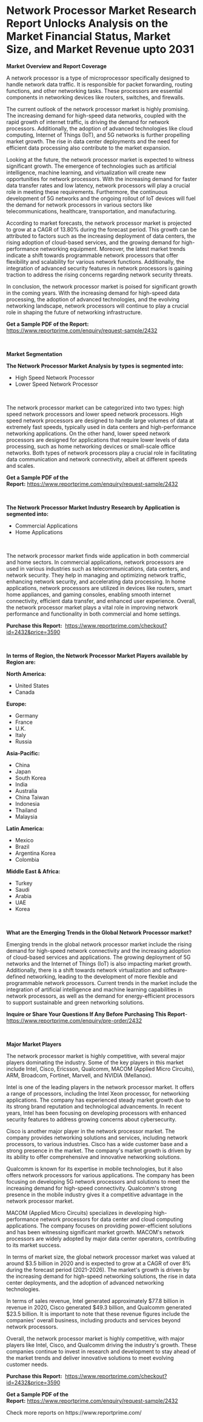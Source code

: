 <p><h1>Network Processor Market Research Report Unlocks Analysis on the Market Financial Status, Market Size, and Market Revenue upto 2031</h1></p><p><strong>Market Overview and Report Coverage</strong></p>
<p><p>A network processor is a type of microprocessor specifically designed to handle network data traffic. It is responsible for packet forwarding, routing functions, and other networking tasks. These processors are essential components in networking devices like routers, switches, and firewalls.</p><p>The current outlook of the network processor market is highly promising. The increasing demand for high-speed data networks, coupled with the rapid growth of internet traffic, is driving the demand for network processors. Additionally, the adoption of advanced technologies like cloud computing, Internet of Things (IoT), and 5G networks is further propelling market growth. The rise in data center deployments and the need for efficient data processing also contribute to the market expansion.</p><p>Looking at the future, the network processor market is expected to witness significant growth. The emergence of technologies such as artificial intelligence, machine learning, and virtualization will create new opportunities for network processors. With the increasing demand for faster data transfer rates and low latency, network processors will play a crucial role in meeting these requirements. Furthermore, the continuous development of 5G networks and the ongoing rollout of IoT devices will fuel the demand for network processors in various sectors like telecommunications, healthcare, transportation, and manufacturing.</p><p>According to market forecasts, the network processor market is projected to grow at a CAGR of 13.80% during the forecast period. This growth can be attributed to factors such as the increasing deployment of data centers, the rising adoption of cloud-based services, and the growing demand for high-performance networking equipment. Moreover, the latest market trends indicate a shift towards programmable network processors that offer flexibility and scalability for various network functions. Additionally, the integration of advanced security features in network processors is gaining traction to address the rising concerns regarding network security threats.</p><p>In conclusion, the network processor market is poised for significant growth in the coming years. With the increasing demand for high-speed data processing, the adoption of advanced technologies, and the evolving networking landscape, network processors will continue to play a crucial role in shaping the future of networking infrastructure.</p></p>
<p><strong>Get a Sample PDF of the Report:</strong> <a href="https://www.reportprime.com/enquiry/request-sample/2432">https://www.reportprime.com/enquiry/request-sample/2432</a></p>
<p>&nbsp;</p>
<p><strong>Market Segmentation</strong></p>
<p><strong>The Network Processor Market Analysis by types is segmented into:</strong></p>
<p><ul><li>High Speed Network Processor</li><li>Lower Speed Network Processor</li></ul></p>
<p>&nbsp;</p>
<p><p>The network processor market can be categorized into two types: high speed network processors and lower speed network processors. High speed network processors are designed to handle large volumes of data at extremely fast speeds, typically used in data centers and high-performance networking applications. On the other hand, lower speed network processors are designed for applications that require lower levels of data processing, such as home networking devices or small-scale office networks. Both types of network processors play a crucial role in facilitating data communication and network connectivity, albeit at different speeds and scales.</p></p>
<p><strong>Get a Sample PDF of the Report:</strong>&nbsp;<a href="https://www.reportprime.com/enquiry/request-sample/2432">https://www.reportprime.com/enquiry/request-sample/2432</a></p>
<p>&nbsp;</p>
<p><strong>The Network Processor Market Industry Research by Application is segmented into:</strong></p>
<p><ul><li>Commercial Applications</li><li>Home Applications</li></ul></p>
<p>&nbsp;</p>
<p><p>The network processor market finds wide application in both commercial and home sectors. In commercial applications, network processors are used in various industries such as telecommunications, data centers, and network security. They help in managing and optimizing network traffic, enhancing network security, and accelerating data processing. In home applications, network processors are utilized in devices like routers, smart home appliances, and gaming consoles, enabling smooth internet connectivity, efficient data transfer, and enhanced user experience. Overall, the network processor market plays a vital role in improving network performance and functionality in both commercial and home settings.</p></p>
<p><strong>Purchase this Report:</strong>&nbsp; <a href="https://www.reportprime.com/checkout?id=2432&price=3590">https://www.reportprime.com/checkout?id=2432&price=3590</a></p>
<p>&nbsp;</p>
<p><strong>In terms of Region, the Network Processor Market Players available by Region are:</strong></p>
<p>
    <p> <strong> North America: </strong>
        <ul>
            <li>United States</li>
            <li>Canada</li>
        </ul>
        </p> 
    <p> <strong> Europe: </strong>
        <ul>
            <li>Germany</li>
            <li>France</li>
            <li>U.K.</li>
            <li>Italy</li>
            <li>Russia</li>
        </ul>
        </p> 
    <p> <strong> Asia-Pacific: </strong>
        <ul>
            <li>China</li>
            <li>Japan</li>
            <li>South Korea</li>
            <li>India</li>
            <li>Australia</li>
            <li>China Taiwan</li>
            <li>Indonesia</li>
            <li>Thailand</li>
            <li>Malaysia</li>
        </ul>
        </p> 
    <p> <strong> Latin America: </strong>
        <ul>
            <li>Mexico</li>
            <li>Brazil</li>
            <li>Argentina Korea</li>
            <li>Colombia</li>
        </ul>
        </p> 
    <p> <strong> Middle East & Africa: </strong>
        <ul>
            <li>Turkey</li>
            <li>Saudi</li>
            <li>Arabia</li>
            <li>UAE</li>
            <li>Korea</li>
        </ul>
    </p>
    </p>
<p>&nbsp;</p>
<p><strong>What are the Emerging Trends in the Global Network Processor market?</strong></p>
<p><p>Emerging trends in the global network processor market include the rising demand for high-speed network connectivity and the increasing adoption of cloud-based services and applications. The growing deployment of 5G networks and the Internet of Things (IoT) is also impacting market growth. Additionally, there is a shift towards network virtualization and software-defined networking, leading to the development of more flexible and programmable network processors. Current trends in the market include the integration of artificial intelligence and machine learning capabilities in network processors, as well as the demand for energy-efficient processors to support sustainable and green networking solutions.</p></p>
<p><strong>Inquire or Share Your Questions If Any Before Purchasing This Report</strong>- <a href="https://www.reportprime.com/enquiry/pre-order/2432">https://www.reportprime.com/enquiry/pre-order/2432</a></p>
<p>&nbsp;</p>
<p><strong>Major Market Players</strong></p>
<p><p>The network processor market is highly competitive, with several major players dominating the industry. Some of the key players in this market include Intel, Cisco, Ericsson, Qualcomm, MACOM (Applied Micro Circuits), ARM, Broadcom, Fortinet, Marvell, and NVIDIA (Mellanox).</p><p>Intel is one of the leading players in the network processor market. It offers a range of processors, including the Intel Xeon processor, for networking applications. The company has experienced steady market growth due to its strong brand reputation and technological advancements. In recent years, Intel has been focusing on developing processors with enhanced security features to address growing concerns about cybersecurity.</p><p>Cisco is another major player in the network processor market. The company provides networking solutions and services, including network processors, to various industries. Cisco has a wide customer base and a strong presence in the market. The company's market growth is driven by its ability to offer comprehensive and innovative networking solutions.</p><p>Qualcomm is known for its expertise in mobile technologies, but it also offers network processors for various applications. The company has been focusing on developing 5G network processors and solutions to meet the increasing demand for high-speed connectivity. Qualcomm's strong presence in the mobile industry gives it a competitive advantage in the network processor market.</p><p>MACOM (Applied Micro Circuits) specializes in developing high-performance network processors for data center and cloud computing applications. The company focuses on providing power-efficient solutions and has been witnessing significant market growth. MACOM's network processors are widely adopted by major data center operators, contributing to its market success.</p><p>In terms of market size, the global network processor market was valued at around $3.5 billion in 2020 and is expected to grow at a CAGR of over 8% during the forecast period (2021-2026). The market's growth is driven by the increasing demand for high-speed networking solutions, the rise in data center deployments, and the adoption of advanced networking technologies.</p><p>In terms of sales revenue, Intel generated approximately $77.8 billion in revenue in 2020, Cisco generated $49.3 billion, and Qualcomm generated $23.5 billion. It is important to note that these revenue figures include the companies' overall business, including products and services beyond network processors.</p><p>Overall, the network processor market is highly competitive, with major players like Intel, Cisco, and Qualcomm driving the industry's growth. These companies continue to invest in research and development to stay ahead of the market trends and deliver innovative solutions to meet evolving customer needs.</p></p>
<p><strong>Purchase this Report:</strong>&nbsp;&nbsp;<a href="https://www.reportprime.com/checkout?id=2432&price=3590">https://www.reportprime.com/checkout?id=2432&price=3590</a></p>
<p></p>
<p><strong>Get a Sample PDF of the Report:</strong>&nbsp;<a href="https://www.reportprime.com/enquiry/request-sample/2432">https://www.reportprime.com/enquiry/request-sample/2432</a></p>
<p>Check more reports on https://www.reportprime.com/</p>